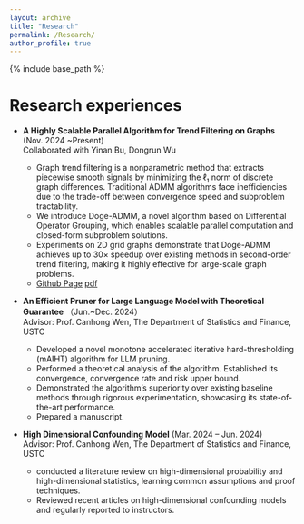 ```yaml
---
layout: archive
title: "Research"
permalink: /Research/
author_profile: true
---
```


{% include base_path %}

Research experiences
======
* **A Highly Scalable Parallel Algorithm for Trend Filtering on Graphs** (Nov. 2024 ~Present)    
Collaborated with Yinan Bu, Dongrun Wu     
  * Graph trend filtering is a nonparametric method that extracts piecewise smooth signals by minimizing the ℓ₁ norm of discrete graph differences. Traditional ADMM algorithms face inefficiencies due to the trade-off between convergence speed and subproblem tractability.
  * We introduce Doge-ADMM, a novel algorithm based on Differential Operator Grouping, which enables scalable parallel computation and closed-form subproblem solutions.
  * Experiments on 2D grid graphs demonstrate that Doge-ADMM achieves up to 30× speedup over existing methods in second-order trend filtering, making it highly effective for large-scale graph problems.
  * [Github Page](https://github.com/byn1002/Doge-ADMM) [pdf](https://github.com/byn1002/Doge-ADMM/blob/main/Doge_ADMM.pdf)



* **An Efficient Pruner for Large Language Model with Theoretical Guarantee** （Jun.~Dec. 2024）    
  Advisor: Prof. Canhong Wen, The Department of Statistics and Finance, USTC   
  * Developed a novel monotone accelerated iterative hard-thresholding (mAIHT) algorithm for LLM pruning.
  * Performed a theoretical analysis of the algorithm. Established its convergence, convergence rate and risk upper bound.
  * Demonstrated the algorithm’s superiority over existing baseline methods through rigorous experimentation, showcasing its state-of-the-art performance.
  * Prepared a manuscript.

* **High Dimensional Confounding Model** (Mar. 2024 – Jun. 2024)    
  Advisor: Prof. Canhong Wen, The Department of Statistics and Finance, USTC 
  * conducted a literature review on high-dimensional probability and high-dimensional statistics, learning common assumptions and proof techniques.
  * Reviewed recent articles on high-dimensional confounding models and regularly reported to instructors.

  


 



